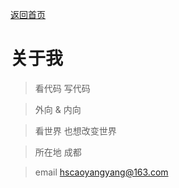 [返回首页](http://www.caoyangyang.cn/)
# 关于我
>看代码 写代码 

>外向 & 内向

>看世界 也想改变世界

>所在地 成都

>email <hscaoyangyang@163.com>






